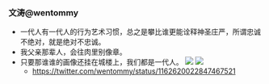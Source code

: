 ### 文涛@wentommy
- 一代人有一代人的行为艺术习惯，总之是攀比谁更能诠释神圣庄严，所谓忠诚不绝对，就是绝对不忠诚。
- 我父亲那辈人，会往肉里别像章。
- 只要那谁谁的画像还挂在城楼上，我们都是一代人。
![](https://pbs.twimg.com/media/ECJ0t7JU0AEzsFL?format=jpg&name=large)
![](https://pbs.twimg.com/media/ECJ0t7IU4AAhoT1?format=jpg&name=large)
  - https://twitter.com/wentommy/status/1162620022847467521